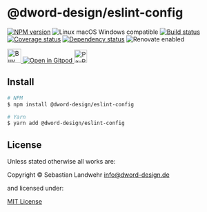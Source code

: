 <!-- TITLE/ -->
# @dword-design/eslint-config
<!-- /TITLE -->

<!-- BADGES/ -->
[![NPM version](https://img.shields.io/npm/v/@dword-design/eslint-config.svg)](https://npmjs.org/package/@dword-design/eslint-config)
![Linux macOS Windows compatible](https://img.shields.io/badge/os-linux%20%7C%C2%A0macos%20%7C%C2%A0windows-blue)
[![Build status](https://img.shields.io/github/workflow/status/dword-design/eslint-config/build)](https://github.com/dword-design/eslint-config/actions)
[![Coverage status](https://img.shields.io/coveralls/dword-design/eslint-config)](https://coveralls.io/github/dword-design/eslint-config)
[![Dependency status](https://img.shields.io/david/dword-design/eslint-config)](https://david-dm.org/dword-design/eslint-config)
![Renovate enabled](https://img.shields.io/badge/renovate-enabled-brightgreen)

<a href="https://www.buymeacoffee.com/dword">
  <img
    src="https://www.buymeacoffee.com/assets/img/guidelines/download-assets-sm-2.svg"
    alt="Buy Me a Coffee"
    height="32"
  >
</a><a href="https://gitpod.io/#https://github.com/dword-design/eslint-config">
  <img src="https://gitpod.io/button/open-in-gitpod.svg" alt="Open in Gitpod">
</a>
<a href="https://paypal.me/SebastianLandwehr">
  <img
    src="https://upload.wikimedia.org/wikipedia/commons/b/b5/PayPal.svg"
    alt="PayPal"
    height="30"
  >
</a>
<!-- /BADGES -->

<!-- DESCRIPTION/ -->

<!-- /DESCRIPTION -->

<!-- INSTALL/ -->
## Install

```bash
# NPM
$ npm install @dword-design/eslint-config

# Yarn
$ yarn add @dword-design/eslint-config
```
<!-- /INSTALL -->

<!-- LICENSE/ -->
## License

Unless stated otherwise all works are:

Copyright &copy; Sebastian Landwehr <info@dword-design.de>

and licensed under:

[MIT License](https://opensource.org/licenses/MIT)
<!-- /LICENSE -->
